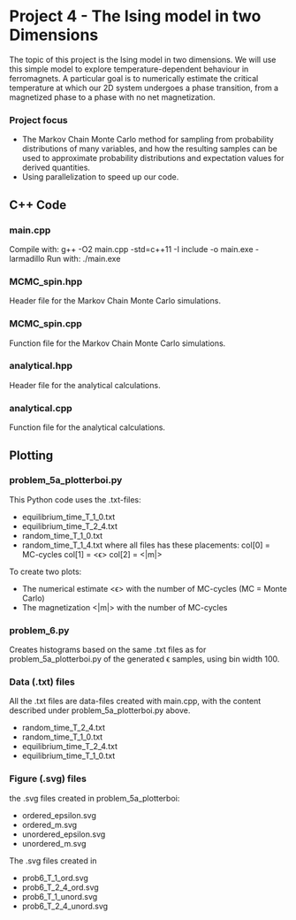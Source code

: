 # Project 4 - The Ising model in two Dimensions

The topic of this project is the Ising model in two dimensions. We will use this simple model to explore temperature-dependent behaviour in ferromagnets. A particular goal is to numerically estimate the critical temperature at which our 2D system undergoes a phase transition, from a magnetized phase to a phase with no net magnetization.

### Project focus

- The Markov Chain Monte Carlo method for sampling from probability distributions of many variables, and how the resulting samples can be used to approximate probability distributions and expectation values for derived quantities.
- Using parallelization to speed up our code.


## C++ Code 

### main.cpp
Compile with: g++ -O2 main.cpp -std=c++11 -I include -o main.exe -larmadillo
Run with: ./main.exe      

### MCMC_spin.hpp
Header file for the Markov Chain Monte Carlo simulations. 


### MCMC_spin.cpp
Function file for the Markov Chain Monte Carlo simulations.


### analytical.hpp
Header file for the analytical calculations.


### analytical.cpp
Function file for the analytical calculations.



## Plotting

### problem_5a_plotterboi.py
This Python code uses the .txt-files:
- equilibrium_time_T_1_0.txt
- equilibrium_time_T_2_4.txt
- random_time_T_1_0.txt
- random_time_T_1_4.txt
where all files has these placements:
col[0] = MC-cycles       col[1] =  <ϵ>     col[2] = <|m|>

To create two plots:
- The numerical estimate <ϵ> with the number of MC-cycles (MC = Monte Carlo)
- The magnetization <|m|> with the number of MC-cycles

### problem_6.py
Creates histograms based on the same .txt files as for problem_5a_plotterboi.py of the generated ϵ samples, using bin width 100.

### Data (.txt) files
All the .txt files are data-files created with main.cpp, with the content described under problem_5a_plotterboi.py above.
- random_time_T_2_4.txt
- random_time_T_1_0.txt
- equilibrium_time_T_2_4.txt
- equilibrium_time_T_1_0.txt

### Figure (.svg) files
the .svg files created in problem_5a_plotterboi:
- ordered_epsilon.svg
- ordered_m.svg
- unordered_epsilon.svg
- unordered_m.svg

The .svg files created in 
- prob6_T_1_ord.svg
- prob6_T_2_4_ord.svg
- prob6_T_1_unord.svg
- prob6_T_2_4_unord.svg

